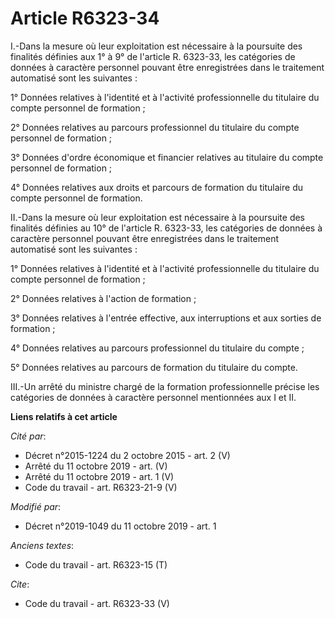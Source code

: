 # Article R6323-34

I.-Dans la mesure où leur exploitation est nécessaire à la poursuite des finalités définies aux 1° à 9° de l'article R.
6323-33, les catégories de données à caractère personnel pouvant être enregistrées dans le traitement automatisé sont les
suivantes : 

1° Données relatives à l'identité et à l'activité professionnelle du titulaire du compte personnel de formation ; 

2° Données relatives au parcours professionnel du titulaire du compte personnel de formation ; 

3° Données d'ordre économique et financier relatives au titulaire du compte personnel de formation ; 

4° Données relatives aux droits et parcours de formation du titulaire du compte personnel de formation. 

II.-Dans la mesure où leur exploitation est nécessaire à la poursuite des finalités définies au 10° de l'article R. 6323-33,
les catégories de données à caractère personnel pouvant être enregistrées dans le traitement automatisé sont les suivantes : 

1° Données relatives à l'identité et à l'activité professionnelle du titulaire du compte personnel de formation ; 

2° Données relatives à l'action de formation ; 

3° Données relatives à l'entrée effective, aux interruptions et aux sorties de formation ; 

4° Données relatives au parcours professionnel du titulaire du compte ; 

5° Données relatives au parcours de formation du titulaire du compte. 

III.-Un arrêté du ministre chargé de la formation professionnelle précise les catégories de données à caractère personnel
mentionnées aux I et II.

**Liens relatifs à cet article**

_Cité par_:

  - Décret n°2015-1224 du 2 octobre 2015 - art. 2 (V)
  - Arrêté du 11 octobre 2019 - art. (V)
  - Arrêté du 11 octobre 2019 - art. 1 (V)
  - Code du travail - art. R6323-21-9 (V)

_Modifié par_:

  - Décret n°2019-1049 du 11 octobre 2019 - art. 1

_Anciens textes_:

  - Code du travail - art. R6323-15 (T)

_Cite_:

  - Code du travail - art. R6323-33 (V)
